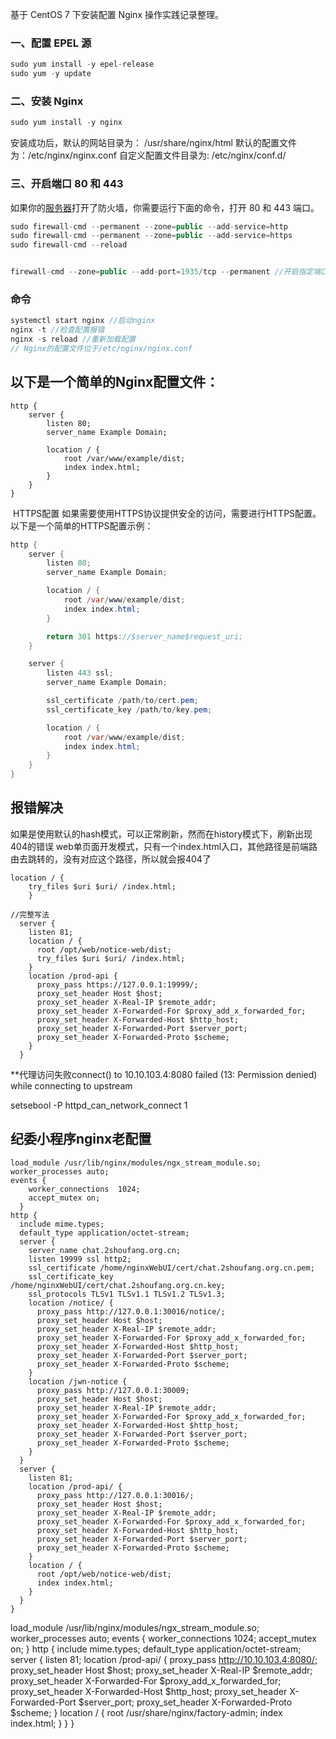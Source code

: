 
基于 CentOS 7 下安装配置 Nginx 操作实践记录整理。
### 一、配置 EPEL 源

```javascript
sudo yum install -y epel-release
sudo yum -y update
```

### 二、安装 Nginx

```javascript
sudo yum install -y nginx
```

安装成功后，默认的网站目录为： /usr/share/nginx/html
默认的配置文件为：/etc/nginx/nginx.conf
自定义配置文件目录为: /etc/nginx/conf.d/

### 三、开启端口 80 和 443
如果你的[服务器](https://cloud.tencent.com/act/pro/promotion-cvm?from_column=20065&from=20065)打开了防火墙，你需要运行下面的命令，打开 80 和 443 端口。
```javascript
sudo firewall-cmd --permanent --zone=public --add-service=http
sudo firewall-cmd --permanent --zone=public --add-service=https
sudo firewall-cmd --reload


firewall-cmd --zone=public --add-port=1935/tcp --permanent //开启指定端口
```

### 命令
```java
systemctl start nginx //启动nginx
nginx -t //检查配置报错
nginx -s reload //重新加载配置
// Nginx的配置文件位于/etc/nginx/nginx.conf
```

## 以下是一个简单的Nginx配置文件：

```text
http {
    server {
        listen 80;
        server_name Example Domain;

        location / {
            root /var/www/example/dist;
            index index.html;
        }
    }
}
```

 HTTPS配置
如果需要使用HTTPS协议提供安全的访问，需要进行HTTPS配置。以下是一个简单的HTTPS配置示例：

```java
http {
    server {
        listen 80;
        server_name Example Domain;

        location / {
            root /var/www/example/dist;
            index index.html;
        }

        return 301 https://$server_name$request_uri;
    }

    server {
        listen 443 ssl;
        server_name Example Domain;

        ssl_certificate /path/to/cert.pem;
        ssl_certificate_key /path/to/key.pem;

        location / {
            root /var/www/example/dist;
            index index.html;
        }
    }
}
```
## 报错解决
如果是使用默认的hash模式，可以正常刷新，然而在history模式下，刷新出现404的错误
web单页面开发模式，只有一个index.html入口，其他路径是前端路由去跳转的，没有对应这个路径，所以就会报404了
```
location / {
    try_files $uri $uri/ /index.html;
    }
```

```
//完整写法
  server {
    listen 81;
    location / {
      root /opt/web/notice-web/dist;
      try_files $uri $uri/ /index.html;
    }
    location /prod-api {
      proxy_pass https://127.0.0.1:19999/;
      proxy_set_header Host $host;
      proxy_set_header X-Real-IP $remote_addr;
      proxy_set_header X-Forwarded-For $proxy_add_x_forwarded_for;
      proxy_set_header X-Forwarded-Host $http_host;
      proxy_set_header X-Forwarded-Port $server_port;
      proxy_set_header X-Forwarded-Proto $scheme;
    }
  }
```

**代理访问失败connect() to 10.10.103.4:8080 failed (13: Permission denied) while connecting to upstream

setsebool -P httpd_can_network_connect 1

## 纪委小程序nginx老配置
```
load_module /usr/lib/nginx/modules/ngx_stream_module.so;
worker_processes auto;
events {
    worker_connections  1024;
    accept_mutex on;
  }
http {
  include mime.types;
  default_type application/octet-stream;
  server {
    server_name chat.2shoufang.org.cn;
    listen 19999 ssl http2;
    ssl_certificate /home/nginxWebUI/cert/chat.2shoufang.org.cn.pem;
    ssl_certificate_key /home/nginxWebUI/cert/chat.2shoufang.org.cn.key;
    ssl_protocols TLSv1 TLSv1.1 TLSv1.2 TLSv1.3;
    location /notice/ {
      proxy_pass http://127.0.0.1:30016/notice/;
      proxy_set_header Host $host;
      proxy_set_header X-Real-IP $remote_addr;
      proxy_set_header X-Forwarded-For $proxy_add_x_forwarded_for;
      proxy_set_header X-Forwarded-Host $http_host;
      proxy_set_header X-Forwarded-Port $server_port;
      proxy_set_header X-Forwarded-Proto $scheme;
    }
    location /jwn-notice {
      proxy_pass http://127.0.0.1:30009;
      proxy_set_header Host $host;
      proxy_set_header X-Real-IP $remote_addr;
      proxy_set_header X-Forwarded-For $proxy_add_x_forwarded_for;
      proxy_set_header X-Forwarded-Host $http_host;
      proxy_set_header X-Forwarded-Port $server_port;
      proxy_set_header X-Forwarded-Proto $scheme;
    }
  }
  server {
    listen 81;
    location /prod-api/ {
      proxy_pass http://127.0.0.1:30016/;
      proxy_set_header Host $host;
      proxy_set_header X-Real-IP $remote_addr;
      proxy_set_header X-Forwarded-For $proxy_add_x_forwarded_for;
      proxy_set_header X-Forwarded-Host $http_host;
      proxy_set_header X-Forwarded-Port $server_port;
      proxy_set_header X-Forwarded-Proto $scheme;
    }
    location / {
      root /opt/web/notice-web/dist;
      index index.html;
    }
  }
}

```


load_module /usr/lib/nginx/modules/ngx_stream_module.so;
worker_processes auto;
events {
    worker_connections  1024;
    accept_mutex on;
  }
http {
  include mime.types;
  default_type application/octet-stream;
  server {
    listen 81;
    location /prod-api/ {
      proxy_pass http://10.10.103.4:8080/;
      proxy_set_header Host $host;
      proxy_set_header X-Real-IP $remote_addr;
      proxy_set_header X-Forwarded-For $proxy_add_x_forwarded_for;
      proxy_set_header X-Forwarded-Host $http_host;
      proxy_set_header X-Forwarded-Port $server_port;
      proxy_set_header X-Forwarded-Proto $scheme;
    }
    location / {
      root /usr/share/nginx/factory-admin;
      index index.html;
    }
  }
}